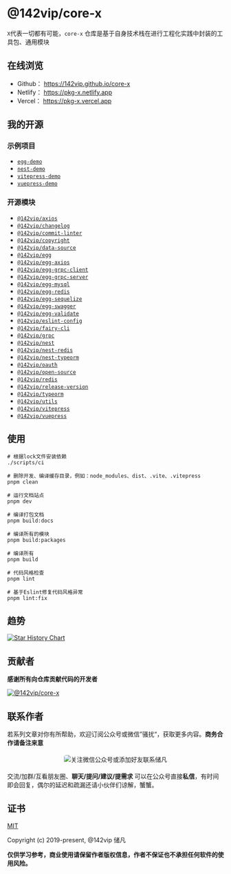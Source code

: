 # @142vip/core-x

`X`代表一切都有可能，`core-x` 仓库是基于自身技术栈在进行工程化实践中封装的工具包、通用模块

## 在线浏览

- Github： <https://142vip.github.io/core-x>
- Netlify： <https://pkg-x.netlify.app>
- Vercel： <https://pkg-x.vercel.app>

## 我的开源

### 示例项目

- [`egg-demo`](https://github.com/142vip/core-x/tree/main/apps/egg-demo)
- [`nest-demo`](https://github.com/142vip/core-x/tree/main/apps/nest-demo)
- [`vitepress-demo`](https://github.com/142vip/core-x/tree/main/apps/vitepress-demo)
- [`vuepress-demo`](https://github.com/142vip/core-x/tree/main/apps/vuepress-demo)

### 开源模块

- [`@142vip/axios`](https://www.npmjs.com/package/@142vip/axios)
- [`@142vip/changelog`](https://www.npmjs.com/package/@142vip/changelog)
- [`@142vip/commit-linter`](https://www.npmjs.com/package/@142vip/commit-linter)
- [`@142vip/copyright`](https://www.npmjs.com/package/@142vip/copyright)
- [`@142vip/data-source`](https://www.npmjs.com/package/@142vip/data-source)
- [`@142vip/egg`](https://www.npmjs.com/package/@142vip/egg)
- [`@142vip/egg-axios`](https://www.npmjs.com/package/@142vip/egg-axios)
- [`@142vip/egg-grpc-client`](https://www.npmjs.com/package/@142vip/egg-grpc-client)
- [`@142vip/egg-grpc-server`](https://www.npmjs.com/package/@142vip/egg-grpc-server)
- [`@142vip/egg-mysql`](https://www.npmjs.com/package/@142vip/egg-mysql)
- [`@142vip/egg-redis`](https://www.npmjs.com/package/@142vip/egg-redis)
- [`@142vip/egg-sequelize`](https://www.npmjs.com/package/@142vip/egg-sequelize)
- [`@142vip/egg-swagger`](https://www.npmjs.com/package/@142vip/egg-swagger)
- [`@142vip/egg-validate`](https://www.npmjs.com/package/@142vip/egg-validate)
- [`@142vip/eslint-config`](https://www.npmjs.com/package/@142vip/eslint-config)
- [`@142vip/fairy-cli`](https://www.npmjs.com/package/@142vip/fairy-cli)
- [`@142vip/grpc`](https://www.npmjs.com/package/@142vip/grpc)
- [`@142vip/nest`](https://www.npmjs.com/package/@142vip/nest)
- [`@142vip/nest-redis`](https://www.npmjs.com/package/@142vip/nest-redis)
- [`@142vip/nest-typeorm`](https://www.npmjs.com/package/@142vip/nest-typeorm)
- [`@142vip/oauth`](https://www.npmjs.com/package/@142vip/oauth)
- [`@142vip/open-source`](https://www.npmjs.com/package/@142vip/open-source)
- [`@142vip/redis`](https://www.npmjs.com/package/@142vip/redis)
- [`@142vip/release-version`](https://www.npmjs.com/package/@142vip/release-version)
- [`@142vip/typeorm`](https://www.npmjs.com/package/@142vip/typeorm)
- [`@142vip/utils`](https://www.npmjs.com/package/@142vip/utils)
- [`@142vip/vitepress`](https://www.npmjs.com/package/@142vip/vitepress)
- [`@142vip/vuepress`](https://www.npmjs.com/package/@142vip/vuepress)

## 使用

```shell
# 根据lock文件安装依赖
./scripts/ci

# 删除开发、编译缓存目录，例如：node_modules、dist、.vite、.vitepress
pnpm clean

# 运行文档站点
pnpm dev

# 编译打包文档
pnpm build:docs

# 编译所有的模块
pnpm build:packages

# 编译所有
pnpm build

# 代码风格检查
pnpm lint

# 基于Eslint修复代码风格异常
pnpm lint:fix
```

## 趋势

<a href="https://github.com/142vip/core-x" title="@142vip/core-x">
  <picture>
    <img alt="Star History Chart" src="https://api.star-history.com/svg?repos=142vip/core-x,142vip/408CSFamily,142vip/JavaScriptCollection&type=Date" />
  </picture>
</a>

## 贡献者

**感谢所有向仓库贡献代码的开发者**

<a href="https://github.com/142vip/core-x/graphs/contributors">
  <img src="https://contrib.rocks/image?repo=142vip/core-x" alt="@142vip/core-x" title="@142vip/core-x" />
</a>

## 联系作者

若系列文章对你有所帮助，欢迎订阅公众号或微信”骚扰“，获取更多内容。**商务合作请备注来意**

<div align="center" style="text-align: center;margin: 10px" id="we-media-container">
    <div align="center" >
            <img src="https://cdn.statically.io/gh/142vip/cdn_service@main/media/main-code.png"
                width="auto"
                style="margin:5px;border-radius: 5px"
                title="关注微信公众号或添加好友联系储凡" alt="关注微信公众号或添加好友联系储凡"/>
    </div>
</div>

交流/加群/互看朋友圈、**聊天/提问/建议/提需求** 可以在公众号直接**私信**，有时间即会回复，偶尔的延迟和疏漏还请小伙伴们谅解，蟹蟹。

<!-- #endregion we-media -->

## 证书

[MIT](https://opensource.org/license/MIT)

Copyright (c) 2019-present, @142vip 储凡

**仅供学习参考，商业使用请保留作者版权信息，作者不保证也不承担任何软件的使用风险。**
